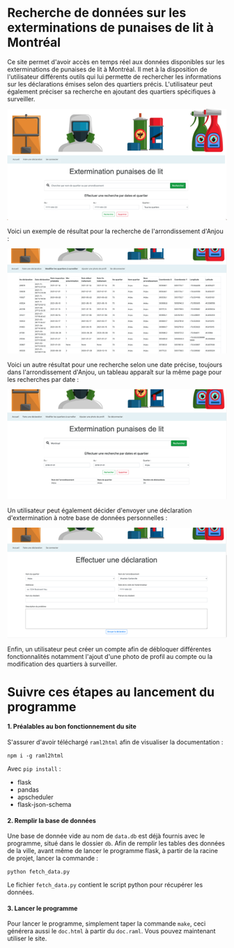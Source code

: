 # Recherche de données sur les exterminations de punaises de lit à Montréal 

Ce site permet d'avoir accès en temps réel aux données disponibles sur les exterminations de punaises de lit à Montréal. Il met à la disposition de l'utilisateur différents outils qui lui permette de rechercher les informations sur les déclarations émises selon des quartiers précis. L'utilisateur peut également préciser sa recherche en ajoutant des quartiers spécifiques à surveiller.

![accueil](static/pictures/accueil.png)

Voici un exemple de résultat pour la recherche de l'arrondissement d'Anjou : 

![recherche](static/pictures/recherche.png)

Voici un autre résultat pour une recherche selon une date précise, toujours dans l'arrondissement d'Anjou, un tableau apparaît sur la même page pour les recherches par date : 

![resultat](static/pictures/resultat.png)

Un utilisateur peut également décider d'envoyer une déclaration d'extermination à notre base de données personnelles : 

![formulaire](static/pictures/formulaire.png)

Enfin, un utilisateur peut créer un compte afin de débloquer différentes fonctionnalités notamment l'ajout d'une photo de profil au compte ou la modification des quartiers à surveiller.


# Suivre ces étapes au lancement du programme

#### 1. Préalables au bon fonctionnement du site

S'assurer d'avoir téléchargé `raml2html` afin de visualiser la documentation :

```
npm i -g raml2html
```

Avec `pip install` :
+ flask
+ pandas
+ apscheduler
+ flask-json-schema

#### 2. Remplir la base de données
Une base de donnée vide au nom de `data.db` est déjà fournis avec le programme, situé dans le dossier `db`.
Afin de remplir les tables des données de la ville, avant même de lancer le programme flask, à partir de
la racine de projet, lancer la commande :
```
python fetch_data.py
```
Le fichier `fetch_data.py` contient le script python pour récupérer les données.

#### 3. Lancer le programme

Pour lancer le programme, simplement taper la commande `make`, ceci générera aussi le
`doc.html` à partir du `doc.raml`. Vous pouvez maintenant utiliser le site.
